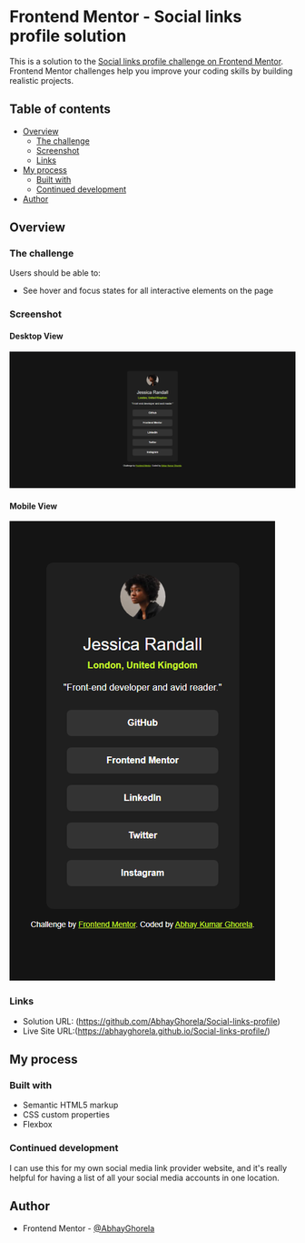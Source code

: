 # Frontend Mentor - Social links profile solution

This is a solution to the [Social links profile challenge on Frontend Mentor](https://www.frontendmentor.io/challenges/social-links-profile-UG32l9m6dQ). Frontend Mentor challenges help you improve your coding skills by building realistic projects. 

## Table of contents

- [Overview](#overview)
  - [The challenge](#the-challenge)
  - [Screenshot](#screenshot)
  - [Links](#links)
- [My process](#my-process)
  - [Built with](#built-with)
  - [Continued development](#continued-development)
- [Author](#author)


## Overview

### The challenge

Users should be able to:

- See hover and focus states for all interactive elements on the page

### Screenshot

#### Desktop View
![Desktop](./assets/images/desktop%20view.png)

#### Mobile View
![](./assets/images/mobile%20view.png)


### Links

- Solution URL: (https://github.com/AbhayGhorela/Social-links-profile)
- Live Site URL:(https://abhayghorela.github.io/Social-links-profile/)

## My process

### Built with

- Semantic HTML5 markup
- CSS custom properties
- Flexbox


### Continued development

I can use this for my own social media link provider website, and it's really helpful for having a list of all your social media accounts in one location.  

## Author


- Frontend Mentor - [@AbhayGhorela](https://www.frontendmentor.io/profile/AbhayGhorela)

